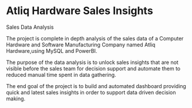 # Atliq Hardware Sales Insights
Sales Data Analysis 

The project is complete in depth analysis of the sales data of a Computer Hardware and Software Manufacturing Company named Atliq Hardware,using MySQL and PowerBI.

The purpose of the data analysis is to unlock sales insights that are not visible before the sales team for decision support and automate them to reduced manual time spent in data gathering.

The end goal of the project is to build and automated dashboard providing quick and latest sales insights in order to support data driven decision making.


